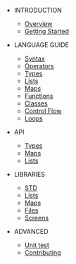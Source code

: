 * INTRODUCTION

  * [Overview](README.md)
  * [Getting Started](quickstart.md)

* LANGUAGE GUIDE

  * [Syntax](syntax.md)
  * [Operators](operators.md)
  * [Types](types.md)
  * [Lists](lists.md)
  * [Maps](maps.md)
  * [Functions](fn.md)
  * [Classes](class.md)
  * [Control Flow](controlflow.md)
  * [Loops](loop.md)

* API
  * [Types](api/types.md)
  * [Maps](api/maps.md)
  * [Lists](api/lists.md)

* LIBRARIES
  * [STD](std/std.md)
  * [Lists](std/lists.md)
  * [Maps](std/maps.md)
  * [Files](std/files.md)
  * [Screens](std/screens.md)

* ADVANCED

  * [Unit test](unittest.md)
  * [Contributing](contrib.md)